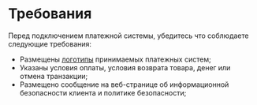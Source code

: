 # Требования

Перед подключением платежной системы, убедитесь что соблюдаете следующие требования:

- Размещены [логотипы](docs/logos) принимаемых платежных систем;
- Указаны условия оплаты, условия возврата товара, денег или отмена транзакции;
- Размещено сообщение на веб-странице об информационной безопасности клиента и политике безопасности;
